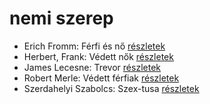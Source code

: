 # nemi szerep

- Erich Fromm: Férfi és nő [részletek](../_details/Erich%20Fromm.md#id_290)
- Herbert, Frank: Védett nők [részletek](../_details/Herbert%2C%20Frank.md#id_702)
- James Lecesne: Trevor [részletek](../_details/James%20Lecesne.md#id_1272)
- Robert Merle: Védett férfiak [részletek](../_details/Robert%20Merle.md#id_340)
- Szerdahelyi Szabolcs: Szex-tusa [részletek](../_details/Szerdahelyi%20Szabolcs.md#id_903)
